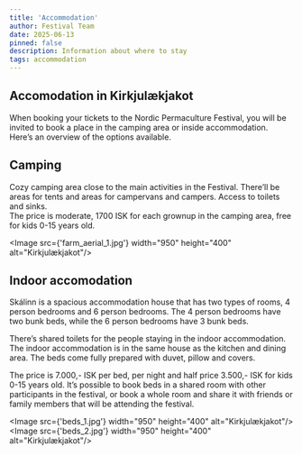 ```yaml
---
title: 'Accommodation'
author: Festival Team
date: 2025-06-13
pinned: false
description: Information about where to stay
tags: accommodation
---
```


<script>
    import { base } from '$app/paths';
    import Action from '$lib/Action.svelte'
    import Button from '$lib/Button.svelte'
    import Image from  '$lib/Image.svelte'
</script>

## Accomodation in Kirkjulækjakot

When booking your tickets to the Nordic Permaculture Festival, you will be invited to book a place in the camping area or inside accommodation.  Here’s an overview of the options available.


## Camping

Cozy camping area close to the main activities in the Festival.  There’ll be areas for tents and areas for campervans and campers.  Access to toilets and sinks.  
The price is moderate, 1700 ISK for each grownup in the camping area, free for kids 0-15 years old.

<Image
  src={'farm_aerial_1.jpg'}
  width="950"
  height="400"
  alt="Kirkjulækjakot"/>

## Indoor accomodation

Skálinn is a spacious accommodation house that has two types of rooms, 4 person bedrooms and 6 person bedrooms.  The 4 person bedrooms have two bunk beds, while the 6 person bedrooms have 3 bunk beds.  

There’s shared toilets for the people staying in the indoor accommodation.  The indoor accommodation is in the same house as the kitchen and dining area.  The beds come fully prepared with duvet, pillow and covers.

The price is 7.000,- ISK per bed, per night and half price 3.500,- ISK for kids 0-15 years old.  It’s possible to book beds in a shared room with other participants in the festival, or book a whole room and share it with friends or family members that will be attending the festival.

<Image
  src={'beds_1.jpg'}
  width="950"
  height="400"
  alt="Kirkjulækjakot"/>
<Image
  src={'beds_2.jpg'}
  width="950"
  height="400"
  alt="Kirkjulækjakot"/>

